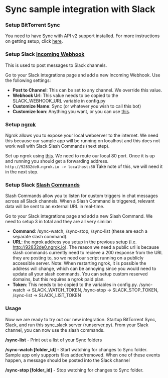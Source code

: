 # Sync sample integration with Slack

### Setup BitTorrent Sync
You need to have Sync with API v2 support installed. For more instructions on getting setup, click [here](https://github.com/bittorrent/sync_api_sample/blob/master/README.md).

### Setup Slack [Incoming Webhook](https://api.slack.com/incoming-webhooks)
This is used to post messages to Slack channels.

Go to your Slack integrations page and add a new Incoming Webhook. Use the following settings:
- **Post to Channel**: This can be set to any channel. We override this value.
- **Webhook Url**: This value needs to be copied to the SLACK_WEBHOOK_URL variable in config.py
- **Customize Name**: Sync (or whatever you wish to call this bot)
- **Customize Icon**: Anything you want, or you can use [this](https://s3-us-west-2.amazonaws.com/slack-files2/avatars/2015-05-22/5004574340_d2a19e84c39c02d57303_48.jpg).


### Setup [ngrok](https://ngrok.com/)
Ngrok allows you to expose your local webserver to the internet. We need this because our sample app will be running on localhost and this does not work well with Slack Slash Commands (next step).

Set up ngrok using [this](https://ngrok.com/docs#expose). We need to route our local 80 port. Once it is up and running you should get a forwarding address. ` http://92832de0.ngrok.io -> localhost:80` Take note of this, we will need it in the next step.


### Setup Slack [Slash Commands](https://bittorrent.slack.com/services/new/slash-commands)
Slash Commands allow you to listen for custom triggers in chat messages across all Slack channels. When a Slash Command is triggered, relevant data will be sent to an external URL in real-time. 

Go to your Slack integrations page and add a new Slash Command. We need to setup 3 in total and they are all very similar:
- **Command**: /sync-watch, /sync-stop, /sync-list (these are each a separate slash command).
- **URL**: the ngrok address you setup in the previous setup (i.e. http://92832de0.ngrok.io). The reason we need a public url is because slash commands currently need to recieve a 200 response from the URL they are posting to, so we need our script running on a publicly accessible server. Note: When restarting ngrok, it is possible the address will change, which can be annoying since you would need to update all your slash commands. You can setup custom reserved domains, but this requires a ngrok paid plan.
- **Token**: This needs to be copied to the variables in config.py. /sync-watch -> SLACK_WATCH_TOKEN, /sync-stop -> SLACK_STOP_TOKEN, /sync-list -> SLACK_LIST_TOKEN


### Usage 
Now we are ready to try out our new integration. Startup BitTorrent Sync, Slack, and run this sync_slack server (runserver.py).
From your Slack channel, you can now use the slash commands.

**/sync-list** - Print out a list of your Sync folders

**/sync-watch [folder_id]** - Start watching for changes to Sync folder. Sample app only supports files added/removed. When one of these events happen, a message should be posted into the Slack channel

**/sync-stop [folder_id]** - Stop watching for changes to Sync folder.
